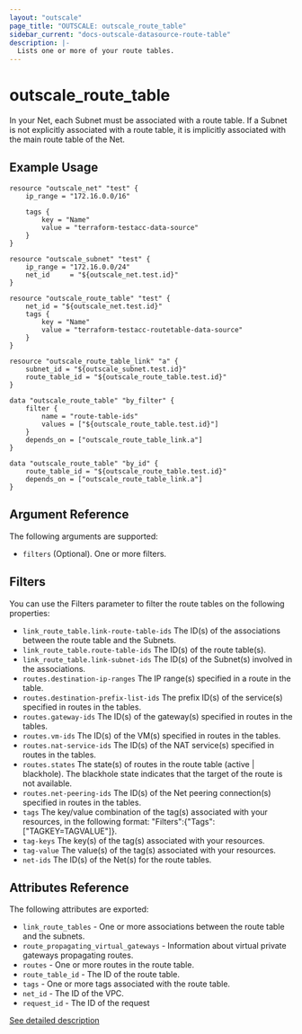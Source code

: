 ```yaml
---
layout: "outscale"
page_title: "OUTSCALE: outscale_route_table"
sidebar_current: "docs-outscale-datasource-route-table"
description: |-
  Lists one or more of your route tables.
---
```


# outscale_route_table

In your Net, each Subnet must be associated with a route table. If a Subnet is not explicitly associated with a route table, it is implicitly associated with the main route table of the Net.

## Example Usage

```hcl
resource "outscale_net" "test" {
    ip_range = "172.16.0.0/16"

    tags {
        key = "Name"
        value = "terraform-testacc-data-source"
    }
}

resource "outscale_subnet" "test" {
    ip_range = "172.16.0.0/24"
    net_id     = "${outscale_net.test.id}"
}

resource "outscale_route_table" "test" {
    net_id = "${outscale_net.test.id}"
    tags {
        key = "Name"
        value = "terraform-testacc-routetable-data-source"
    }
}

resource "outscale_route_table_link" "a" {
    subnet_id = "${outscale_subnet.test.id}"
    route_table_id = "${outscale_route_table.test.id}"
}

data "outscale_route_table" "by_filter" {
    filter {
        name = "route-table-ids"
        values = ["${outscale_route_table.test.id}"]
    }
    depends_on = ["outscale_route_table_link.a"]
}

data "outscale_route_table" "by_id" {
    route_table_id = "${outscale_route_table.test.id}"
    depends_on = ["outscale_route_table_link.a"]
}
```

## Argument Reference

The following arguments are supported:

* `filters` (Optional). One or more filters.

## Filters

You can use the Filters parameter to filter the route tables on the following properties:

* `link_route_table.link-route-table-ids` The ID(s) of the associations between the route table and the Subnets.
* `link_route_table.route-table-ids` The ID(s) of the route table(s).
* `link_route_table.link-subnet-ids` The ID(s) of the Subnet(s) involved in the associations.
* `routes.destination-ip-ranges` The IP range(s) specified in a route in the table.
* `routes.destination-prefix-list-ids` The prefix ID(s) of the service(s) specified in routes in the tables.
* `routes.gateway-ids` The ID(s) of the gateway(s) specified in routes in the tables.
* `routes.vm-ids` The ID(s) of the VM(s) specified in routes in the tables.
* `routes.nat-service-ids` The ID(s) of the NAT service(s) specified in routes in the tables.
* `routes.states` The state(s) of routes in the route table (active | blackhole). The blackhole state indicates that the target of the route is not available.
* `routes.net-peering-ids` The ID(s) of the Net peering connection(s) specified in routes in the tables.
* `tags` The key/value combination of the tag(s) associated with your resources, in the following format: "Filters":{"Tags":["TAGKEY=TAGVALUE"]}.
* `tag-keys` The key(s) of the tag(s) associated with your resources.
* `tag-value` The value(s) of the tag(s) associated with your resources.
* `net-ids` The ID(s) of the Net(s) for the route tables.

## Attributes Reference

The following attributes are exported:

* `link_route_tables` - One or more associations between the route table and the subnets.
* `route_propagating_virtual_gateways` - Information about virtual private gateways propagating routes.
* `routes` - One or more routes in the route table.
* `route_table_id` - The ID of the route table.
* `tags` - One or more tags associated with the route table.
* `net_id` - The ID of the VPC.
* `request_id` - The ID of the request

[See detailed description](http://docs.outscale.com/api_fcu/operations/Action_DescribeRouteTables_get.html#_api_fcu-action_describeroutetables_get)
